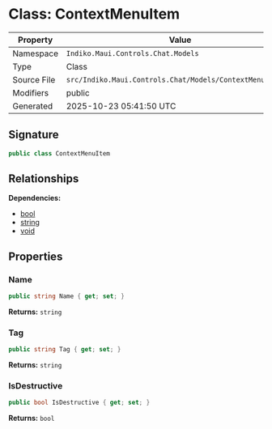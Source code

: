 # Class: ContextMenuItem

| Property | Value |
|----------|-------|
| Namespace | `Indiko.Maui.Controls.Chat.Models` |
| Type | Class |
| Source File | `src/Indiko.Maui.Controls.Chat/Models/ContextMenuItem.cs` |
| Modifiers | public |
| Generated | 2025-10-23 05:41:50 UTC |

## Signature

```csharp
public class ContextMenuItem
```

## Relationships

**Dependencies:**
- [bool](bool.md)
- [string](string.md)
- [void](void.md)

## Properties

### Name

```csharp
public string Name { get; set; }
```

**Returns:** `string`

### Tag

```csharp
public string Tag { get; set; }
```

**Returns:** `string`

### IsDestructive

```csharp
public bool IsDestructive { get; set; }
```

**Returns:** `bool`

